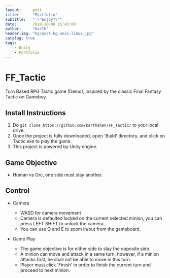 ```yaml
---
layout:     post
title:      "Portfolio"
subtitle:   " \"Enjoy?\""
date:       2018-10-08 15:43:00
author:     "Karth"
header-img: "mg/post-bg-unix-linux.jpg"
catalog: true
tags:
    - Unity
    - Portfolio
---
```

# FF_Tactic
Turn Based RPG Tactic game (Demo), inspired by the classic Final Fantasy Tactic on Gameboy.

## Install Instructions
1. Do ```git clone https://github.com/karthshen/FF_Tactic/``` to your local drive.
2. Once the project is fully downloaded, open 'Build' directory, and click on Tactic.exe to play the game.
3. This project is powered by Unity engine.

## Game Objective
- Human vs Orc, one side must slay another.

## Control
- Camera
  - WASD for camera movement
  - Camera is defaulted locked on the current selected minion, you can press LEFT SHIFT to unlock the camera.
  - You can use Q and E to zoom in/out from the gameboard.

- Game Play
  - The game objective is for either side to slay the opposite side. 
  - A minion can move and attack in a same turn, however, if a minion attacks first, he shall not be able to move in this turn.
  - Player must click 'Finish' in order to finish the current turn and proceed to next minion.
